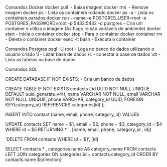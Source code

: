 Comandos Docker 
docker pull <image> - Baixa imagem
docker rmi <image> - Remove imagem
docker ps - Lista os containers rodando
docker ps -a - Lista os containers parados
docker run --name <containerName> -e POSTGRES_USER=root -e POSTGRES_PASSWORD=root -p 5432:5432 -d postgres - Cria um container e utiliza a imagem (As flags -e são variáveis de ambiente)
docker start <container> - Inicia o container
docker stop <container> - Para o container
docker container rm <container> - Deleta o container
docker exec -it <container> bash - Executa o container




Comandos Postgres
psql -U root - Loga no banco de dados utilizando o usuário criado
\l - Listar base de dados
\c <database>- conectar a base de dados
\dt - Lista as tabelas na base de dados

Comandos SQL

CREATE DATABASE IF NOT EXISTS; - Cria um banco de dados

CREATE TABLE IF NOT EXISTS contacts (
    id UUID NOT NULL UNIQUE DEFAULT uuid_generate_v4(),
    name VARCHAR NOT NULL,
    email VARCHAR NOT NULL UNIQUE,
    phone VARCHAR,
    category_id UUID,
    FOREIGN KEY(category_id) REFERENCES categories(id)
);

INSERT INTO contact (name, email, phone, category_id) VALUES

UPDATE contacts 
      SET name = $1, email = $2, phone = $3, category_id = $4
      WHERE id = $5
      RETURNING *
    `, [name, email, phone, category_id , id])

    
'DELETE FROM contacts WHERE id = $1', [id]


SELECT contacts.* , categories.name AS category_name
    FROM contacts 
    LEFT JOIN categories ON categories.id = contacts.category_id
    ORDER BY contacts.name ${direction}


